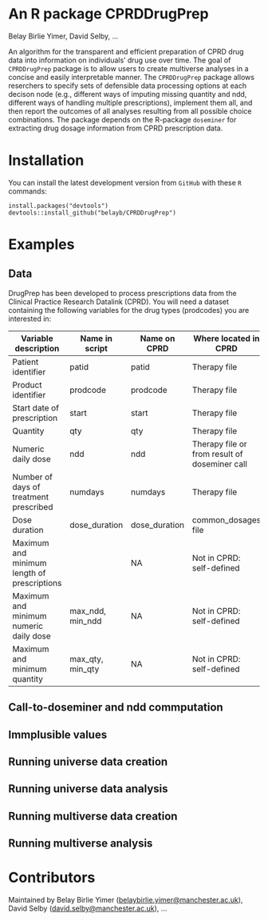 # An R package CPRDDrugPrep
Belay Birlie Yimer, David Selby, ...

An algorithm for the transparent and efficient preparation of CPRD drug data into information on individuals’ drug use over time. 
The goal of `CPRDDrugPrep` package is to allow users to create multiverse analyses in a concise and easily interpretable manner. The `CPRDDrugPrep` package allows reserchers to specify sets of defensible data processing options at each decison node (e.g., different ways of imputing missing quantity and ndd, 
different ways of handling multiple prescriptions), implement them all, and then report the outcomes of all analyses resulting from all possible choice combinations. 
The package depends on the R-package `doseminer` for extracting drug dosage information from CPRD prescription data.

# Installation
You can install the latest development version from `GitHub` with these `R` commands:

```
install.packages("devtools")
devtools::install_github("belayb/CPRDDrugPrep")
```
# Examples
## Data 
DrugPrep has been developed to process prescriptions data from the Clinical Practice Research Datalink (CPRD).  You will need a dataset containing the following variables for the drug types (prodcodes) you are interested in:  

Variable description	| Name in script | Name on CPRD |  Where located in CPRD
-----|-----------------|-----------|--------------
Patient identifier | patid | patid | Therapy file
Product identifier | prodcode | prodcode | Therapy file
Start date of prescription	| start | start |Therapy file
Quantity 	| qty | qty | Therapy file
Numeric daily dose | ndd | ndd |	Therapy file or from result of doseminer call
Number of days of treatment prescribed	| numdays | numdays | Therapy file
Dose duration	| dose_duration | dose_duration | common_dosages file
Maximum and minimum length of prescriptions	| | NA | Not in CPRD: self-defined
Maximum and minimum numeric daily dose	|  max_ndd, min_ndd | NA | Not in CPRD: self-defined
Maximum and minimum quantity	|  max_qty, min_qty | NA | Not in CPRD: self-defined

## Call-to-doseminer and ndd commputation 

## Immplusible values 

## Running universe data creation 

## Running universe data analysis 


## Running multiverse data creation 

## Running multiverse analysis 


# Contributors
Maintained by Belay Birlie Yimer (belaybirlie.yimer@manchester.ac.uk), David Selby (david.selby@manchester.ac.uk), ...
